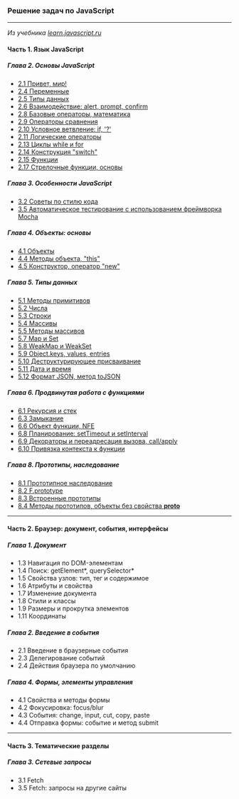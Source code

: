 ### Решение задач по JavaScript
______________
*Из учебника [learn.javascript.ru](https://learn.javascript.ru/)*

#### Часть 1. Язык JavaScript
##### Глава 2. Основы JavaScript
*  [2.1 Привет, мир!](https://github.com/Tsogoeva/learnjs-tasks/tree/main/2%20%D0%9E%D1%81%D0%BD%D0%BE%D0%B2%D1%8B%20JavaScript/2.1%20%D0%9F%D1%80%D0%B8%D0%B2%D0%B5%D1%82%2C%20%D0%BC%D0%B8%D1%80!)
*  [2.4 Переменные](https://github.com/Tsogoeva/learnjs-tasks/tree/main/2%20%D0%9E%D1%81%D0%BD%D0%BE%D0%B2%D1%8B%20JavaScript/2.4%20%D0%9F%D0%B5%D1%80%D0%B5%D0%BC%D0%B5%D0%BD%D0%BD%D1%8B%D0%B5)
*  [2.5 Типы данных](https://github.com/Tsogoeva/learnjs-tasks/tree/main/2%20%D0%9E%D1%81%D0%BD%D0%BE%D0%B2%D1%8B%20JavaScript/2.5%20%D0%A2%D0%B8%D0%BF%D1%8B%20%D0%B4%D0%B0%D0%BD%D0%BD%D1%8B%D1%85)
*  [2.6 Взаимодействие: alert, prompt, confirm](https://github.com/Tsogoeva/learnjs-tasks/tree/main/2%20%D0%9E%D1%81%D0%BD%D0%BE%D0%B2%D1%8B%20JavaScript/2.6%20%D0%92%D0%B7%D0%B8%D0%BC%D0%BE%D0%B4%D0%B5%D0%B9%D1%81%D1%82%D0%B2%D0%B8%D0%B5:%20alert%2C%20prompt%2C%20confirm)
*  [2.8 Базовые операторы, математика](https://github.com/Tsogoeva/learnjs-tasks/tree/main/2%20%D0%9E%D1%81%D0%BD%D0%BE%D0%B2%D1%8B%20JavaScript/2.8%20%D0%91%D0%B0%D0%B7%D0%BE%D0%B2%D1%8B%D0%B5%20%D0%BE%D0%BF%D0%B5%D1%80%D0%B0%D1%82%D0%BE%D1%80%D1%8B%2C%20%D0%BC%D0%B0%D1%82%D0%B5%D0%BC%D0%B0%D1%82%D0%B8%D0%BA%D0%B0)
*  [2.9 Операторы сравнения](https://github.com/Tsogoeva/learnjs-tasks/tree/main/2%20%D0%9E%D1%81%D0%BD%D0%BE%D0%B2%D1%8B%20JavaScript/2.9%20%D0%9E%D0%BF%D0%B5%D1%80%D0%B0%D1%82%D0%BE%D1%80%D1%8B%20%D1%81%D1%80%D0%B0%D0%B2%D0%BD%D0%B5%D0%BD%D0%B8%D1%8F)
*  [2.10 Условное ветвление: if, '?'](https://github.com/Tsogoeva/learnjs-tasks/tree/main/2%20%D0%9E%D1%81%D0%BD%D0%BE%D0%B2%D1%8B%20JavaScript/2.10%20%D0%A3%D1%81%D0%BB%D0%BE%D0%B2%D0%BD%D0%BE%D0%B5%20%D0%B2%D0%B5%D1%82%D0%B2%D0%BB%D0%B5%D0%BD%D0%B8%D0%B5:%20if%2C%20'%3F')
*  [2.11 Логические операторы](https://github.com/Tsogoeva/learnjs-tasks/tree/main/2%20%D0%9E%D1%81%D0%BD%D0%BE%D0%B2%D1%8B%20JavaScript/2.11%20%D0%9B%D0%BE%D0%B3%D0%B8%D1%87%D0%B5%D1%81%D0%BA%D0%B8%D0%B5%20%D0%BE%D0%BF%D0%B5%D1%80%D0%B0%D1%82%D0%BE%D1%80%D1%8B)
*  [2.13 Циклы while и for](https://github.com/Tsogoeva/learnjs-tasks/tree/main/2%20%D0%9E%D1%81%D0%BD%D0%BE%D0%B2%D1%8B%20JavaScript/2.13%20%D0%A6%D0%B8%D0%BA%D0%BB%D1%8B%20while%20%D0%B8%20for)
*  [2.14 Конструкция "switch"](https://github.com/Tsogoeva/learnjs-tasks/tree/main/2%20%D0%9E%D1%81%D0%BD%D0%BE%D0%B2%D1%8B%20JavaScript/2.14%20%D0%9A%D0%BE%D0%BD%D1%81%D1%82%D1%80%D1%83%D0%BA%D1%86%D0%B8%D1%8F%20%22switch%22)
*  [2.15 Функции](https://github.com/Tsogoeva/learnjs-tasks/tree/main/2%20%D0%9E%D1%81%D0%BD%D0%BE%D0%B2%D1%8B%20JavaScript/2.15%20%D0%A4%D1%83%D0%BD%D0%BA%D1%86%D0%B8%D0%B8)
*  [2.17 Стрелочные функции, основы](https://github.com/Tsogoeva/learnjs-tasks/tree/main/2%20%D0%9E%D1%81%D0%BD%D0%BE%D0%B2%D1%8B%20JavaScript/2.17%20%D0%A1%D1%82%D1%80%D0%B5%D0%BB%D0%BE%D1%87%D0%BD%D1%8B%D0%B5%20%D1%84%D1%83%D0%BD%D0%BA%D1%86%D0%B8%D0%B8%2C%20%D0%BE%D1%81%D0%BD%D0%BE%D0%B2%D1%8B)

##### Глава 3. Особенности JavaScript
*  [3.2 Советы по стилю кода](https://github.com/Tsogoeva/learnjs-tasks/tree/main/3%20%D0%9A%D0%B0%D1%87%D0%B5%D1%81%D1%82%D0%B2%D0%BE%20%D0%BA%D0%BE%D0%B4%D0%B0/3.2%20%D0%A1%D0%BE%D0%B2%D0%B5%D1%82%D1%8B%20%D0%BF%D0%BE%20%D1%81%D1%82%D0%B8%D0%BB%D1%8E%20%D0%BA%D0%BE%D0%B4%D0%B0.js)
*  [3.5 Автоматическое тестирование с использованием фреймворка Mocha](https://github.com/Tsogoeva/learnjs-tasks/tree/main/3%20%D0%9A%D0%B0%D1%87%D0%B5%D1%81%D1%82%D0%B2%D0%BE%20%D0%BA%D0%BE%D0%B4%D0%B0/3.5%20%D0%90%D0%B2%D1%82%D0%BE%D0%BC%D0%B0%D1%82%D0%B8%D1%87%D0%B5%D1%81%D0%BA%D0%BE%D0%B5%20%D1%82%D0%B5%D1%81%D1%82%D0%B8%D1%80%D0%BE%D0%B2%D0%B0%D0%BD%D0%B8%D0%B5%20%D1%81%20%D0%B8%D1%81%D0%BF%D0%BE%D0%BB%D1%8C%D0%B7%D0%BE%D0%B2%D0%B0%D0%BD%D0%B8%D0%B5%D0%BC%20%D1%84%D1%80%D0%B5%D0%B9%D0%BC%D0%B2%D0%BE%D1%80%D0%BA%D0%B0%20Mocha)

##### Глава 4. Объекты: основы
*  [4.1 Объекты](https://github.com/Tsogoeva/learnjs-tasks/tree/main/4%20%D0%9E%D0%B1%D1%8A%D0%B5%D0%BA%D1%82%D1%8B:%20%D0%BE%D1%81%D0%BD%D0%BE%D0%B2%D1%8B/4.1%20%D0%9E%D0%B1%D1%8A%D0%B5%D0%BA%D1%82%D1%8B)
*  [4.4 Методы объекта, "this"](https://github.com/Tsogoeva/learnjs-tasks/tree/main/4%20%D0%9E%D0%B1%D1%8A%D0%B5%D0%BA%D1%82%D1%8B:%20%D0%BE%D1%81%D0%BD%D0%BE%D0%B2%D1%8B/4.4%20%D0%9C%D0%B5%D1%82%D0%BE%D0%B4%D1%8B%20%D0%BE%D0%B1%D1%8A%D0%B5%D0%BA%D1%82%D0%B0%2C%20%22this%22)
*  [4.5 Конструктор, оператор "new"](https://github.com/Tsogoeva/learnjs-tasks/tree/main/4%20%D0%9E%D0%B1%D1%8A%D0%B5%D0%BA%D1%82%D1%8B:%20%D0%BE%D1%81%D0%BD%D0%BE%D0%B2%D1%8B/4.5%20%D0%9A%D0%BE%D0%BD%D1%81%D1%82%D1%80%D1%83%D0%BA%D1%82%D0%BE%D1%80%2C%20%D0%BE%D0%BF%D0%B5%D1%80%D0%B0%D1%82%D0%BE%D1%80%20%22new%22)

##### Глава 5. Типы данных
*  [5.1 Методы примитивов](https://github.com/Tsogoeva/learnjs-tasks/tree/main/5%20%D0%A2%D0%B8%D0%BF%D1%8B%20%D0%B4%D0%B0%D0%BD%D0%BD%D1%8B%D1%85/5.1%20%D0%9C%D0%B5%D1%82%D0%BE%D0%B4%D1%8B%20%D0%BF%D1%80%D0%B8%D0%BC%D0%B8%D1%82%D0%B8%D0%B2%D0%BE%D0%B2)
*  [5.2 Числа](https://github.com/Tsogoeva/learnjs-tasks/tree/main/5%20%D0%A2%D0%B8%D0%BF%D1%8B%20%D0%B4%D0%B0%D0%BD%D0%BD%D1%8B%D1%85/5.2%20%D0%A7%D0%B8%D1%81%D0%BB%D0%B0)
*  [5.3 Строки](https://github.com/Tsogoeva/learnjs-tasks/tree/main/5%20%D0%A2%D0%B8%D0%BF%D1%8B%20%D0%B4%D0%B0%D0%BD%D0%BD%D1%8B%D1%85/5.3%20%D0%A1%D1%82%D1%80%D0%BE%D0%BA%D0%B8)
*  [5.4 Массивы](https://github.com/Tsogoeva/learnjs-tasks/tree/main/5%20%D0%A2%D0%B8%D0%BF%D1%8B%20%D0%B4%D0%B0%D0%BD%D0%BD%D1%8B%D1%85/5.4%20%D0%9C%D0%B0%D1%81%D1%81%D0%B8%D0%B2%D1%8B)
*  [5.5 Методы массивов](https://github.com/Tsogoeva/learnjs-tasks/tree/main/5%20%D0%A2%D0%B8%D0%BF%D1%8B%20%D0%B4%D0%B0%D0%BD%D0%BD%D1%8B%D1%85/5.5%20%D0%9C%D0%B5%D1%82%D0%BE%D0%B4%D1%8B%20%D0%BC%D0%B0%D1%81%D1%81%D0%B8%D0%B2%D0%BE%D0%B2)
*  [5.7 Map и Set](https://github.com/Tsogoeva/learnjs-tasks/tree/main/5%20%D0%A2%D0%B8%D0%BF%D1%8B%20%D0%B4%D0%B0%D0%BD%D0%BD%D1%8B%D1%85/5.7%20Map%20%D0%B8%20Set)
*  [5.8 WeakMap и WeakSet](https://github.com/Tsogoeva/learnjs-tasks/tree/main/5%20%D0%A2%D0%B8%D0%BF%D1%8B%20%D0%B4%D0%B0%D0%BD%D0%BD%D1%8B%D1%85/5.8%20WeakMap%20%D0%B8%20WeakSet)
*  [5.9 Object.keys, values, entries](https://github.com/Tsogoeva/learnjs-tasks/tree/main/5%20%D0%A2%D0%B8%D0%BF%D1%8B%20%D0%B4%D0%B0%D0%BD%D0%BD%D1%8B%D1%85/5.9%20Object.keys%2C%20values%2C%20entries)
*  [5.10 Деструктурирующее присваивание](https://github.com/Tsogoeva/learnjs-tasks/tree/main/5%20%D0%A2%D0%B8%D0%BF%D1%8B%20%D0%B4%D0%B0%D0%BD%D0%BD%D1%8B%D1%85/5.10%20%D0%94%D0%B5%D1%81%D1%82%D1%80%D1%83%D0%BA%D1%82%D1%83%D1%80%D0%B8%D1%80%D1%83%D1%8E%D1%89%D0%B5%D0%B5%20%D0%BF%D1%80%D0%B8%D1%81%D0%B2%D0%B0%D0%B8%D0%B2%D0%B0%D0%BD%D0%B8%D0%B5)
*  [5.11 Дата и время](https://github.com/Tsogoeva/learnjs-tasks/tree/main/5%20%D0%A2%D0%B8%D0%BF%D1%8B%20%D0%B4%D0%B0%D0%BD%D0%BD%D1%8B%D1%85/5.11%20%D0%94%D0%B0%D1%82%D0%B0%20%D0%B8%20%D0%B2%D1%80%D0%B5%D0%BC%D1%8F)
*  [5.12 Формат JSON, метод toJSON](https://github.com/Tsogoeva/learnjs-tasks/tree/main/5%20%D0%A2%D0%B8%D0%BF%D1%8B%20%D0%B4%D0%B0%D0%BD%D0%BD%D1%8B%D1%85/5.12%20%D0%A4%D0%BE%D1%80%D0%BC%D0%B0%D1%82%20JSON%2C%20%D0%BC%D0%B5%D1%82%D0%BE%D0%B4%20toJSON)

##### Глава 6. Продвинутая работа с функциями
*  [6.1 Рекурсия и стек](https://github.com/Tsogoeva/learnjs-tasks/tree/main/6%20%D0%9F%D1%80%D0%BE%D0%B4%D0%B2%D0%B8%D0%BD%D1%83%D1%82%D0%B0%D1%8F%20%D1%80%D0%B0%D0%B1%D0%BE%D1%82%D0%B0%20%D1%81%20%D1%84%D1%83%D0%BD%D0%BA%D1%86%D0%B8%D1%8F%D0%BC%D0%B8/6.1%20%D0%A0%D0%B5%D0%BA%D1%83%D1%80%D1%81%D0%B8%D1%8F%20%D0%B8%20%D1%81%D1%82%D0%B5%D0%BA)
*  [6.3 Замыкание](https://github.com/Tsogoeva/learnjs-tasks/tree/main/6%20%D0%9F%D1%80%D0%BE%D0%B4%D0%B2%D0%B8%D0%BD%D1%83%D1%82%D0%B0%D1%8F%20%D1%80%D0%B0%D0%B1%D0%BE%D1%82%D0%B0%20%D1%81%20%D1%84%D1%83%D0%BD%D0%BA%D1%86%D0%B8%D1%8F%D0%BC%D0%B8/6.3%20%D0%97%D0%B0%D0%BC%D1%8B%D0%BA%D0%B0%D0%BD%D0%B8%D0%B5)
*  [6.6 Объект функции, NFE](https://github.com/Tsogoeva/learnjs-tasks/tree/main/6%20%D0%9F%D1%80%D0%BE%D0%B4%D0%B2%D0%B8%D0%BD%D1%83%D1%82%D0%B0%D1%8F%20%D1%80%D0%B0%D0%B1%D0%BE%D1%82%D0%B0%20%D1%81%20%D1%84%D1%83%D0%BD%D0%BA%D1%86%D0%B8%D1%8F%D0%BC%D0%B8/6.6%20%D0%9E%D0%B1%D1%8A%D0%B5%D0%BA%D1%82%20%D1%84%D1%83%D0%BD%D0%BA%D1%86%D0%B8%D0%B8%2C%20NFE)
*  [6.8 Планирование: setTimeout и setInterval](https://github.com/Tsogoeva/learnjs-tasks/tree/main/6%20%D0%9F%D1%80%D0%BE%D0%B4%D0%B2%D0%B8%D0%BD%D1%83%D1%82%D0%B0%D1%8F%20%D1%80%D0%B0%D0%B1%D0%BE%D1%82%D0%B0%20%D1%81%20%D1%84%D1%83%D0%BD%D0%BA%D1%86%D0%B8%D1%8F%D0%BC%D0%B8/6.8%20%D0%9F%D0%BB%D0%B0%D0%BD%D0%B8%D1%80%D0%BE%D0%B2%D0%B0%D0%BD%D0%B8%D0%B5:%20setTimeout%20%D0%B8%20setInterval)
*  [6.9 Декораторы и переадресация вызова, call/apply](https://github.com/Tsogoeva/learnjs-tasks/tree/main/6%20%D0%9F%D1%80%D0%BE%D0%B4%D0%B2%D0%B8%D0%BD%D1%83%D1%82%D0%B0%D1%8F%20%D1%80%D0%B0%D0%B1%D0%BE%D1%82%D0%B0%20%D1%81%20%D1%84%D1%83%D0%BD%D0%BA%D1%86%D0%B8%D1%8F%D0%BC%D0%B8/6.9%20%D0%94%D0%B5%D0%BA%D0%BE%D1%80%D0%B0%D1%82%D0%BE%D1%80%D1%8B%20%D0%B8%20%D0%BF%D0%B5%D1%80%D0%B5%D0%B0%D0%B4%D1%80%D0%B5%D1%81%D0%B0%D1%86%D0%B8%D1%8F%20%D0%B2%D1%8B%D0%B7%D0%BE%D0%B2%D0%B0%2C%20call)
*  [6.10 Привязка контекста к функции](https://github.com/Tsogoeva/learnjs-tasks/tree/main/6%20%D0%9F%D1%80%D0%BE%D0%B4%D0%B2%D0%B8%D0%BD%D1%83%D1%82%D0%B0%D1%8F%20%D1%80%D0%B0%D0%B1%D0%BE%D1%82%D0%B0%20%D1%81%20%D1%84%D1%83%D0%BD%D0%BA%D1%86%D0%B8%D1%8F%D0%BC%D0%B8/6.10%20%D0%9F%D1%80%D0%B8%D0%B2%D1%8F%D0%B7%D0%BA%D0%B0%20%D0%BA%D0%BE%D0%BD%D1%82%D0%B5%D0%BA%D1%81%D1%82%D0%B0%20%D0%BA%20%D1%84%D1%83%D0%BD%D0%BA%D1%86%D0%B8%D0%B8)

##### Глава 8. Прототипы, наследование
*  [8.1 Прототипное наследование](https://github.com/Tsogoeva/learnjs-tasks/tree/main/8%20%D0%9F%D1%80%D0%BE%D1%82%D0%BE%D1%82%D0%B8%D0%BF%D1%8B%2C%20%D0%BD%D0%B0%D1%81%D0%BB%D0%B5%D0%B4%D0%BE%D0%B2%D0%B0%D0%BD%D0%B8%D0%B5/8.1%20%D0%9F%D1%80%D0%BE%D1%82%D0%BE%D1%82%D0%B8%D0%BF%D0%BD%D0%BE%D0%B5%20%D0%BD%D0%B0%D1%81%D0%BB%D0%B5%D0%B4%D0%BE%D0%B2%D0%B0%D0%BD%D0%B8%D0%B5)
*  [8.2 F.prototype](https://github.com/Tsogoeva/learnjs-tasks/tree/main/8%20%D0%9F%D1%80%D0%BE%D1%82%D0%BE%D1%82%D0%B8%D0%BF%D1%8B%2C%20%D0%BD%D0%B0%D1%81%D0%BB%D0%B5%D0%B4%D0%BE%D0%B2%D0%B0%D0%BD%D0%B8%D0%B5/8.2%20F.prototype)
*  [8.3 Встроенные прототипы](https://github.com/Tsogoeva/learnjs-tasks/tree/main/8%20%D0%9F%D1%80%D0%BE%D1%82%D0%BE%D1%82%D0%B8%D0%BF%D1%8B%2C%20%D0%BD%D0%B0%D1%81%D0%BB%D0%B5%D0%B4%D0%BE%D0%B2%D0%B0%D0%BD%D0%B8%D0%B5/8.3%20%D0%92%D1%81%D1%82%D1%80%D0%BE%D0%B5%D0%BD%D0%BD%D1%8B%D0%B5%20%D0%BF%D1%80%D0%BE%D1%82%D0%BE%D1%82%D0%B8%D0%BF%D1%8B)
*  [8.4 Методы прототипов, объекты без свойства __proto__](https://github.com/Tsogoeva/learnjs-tasks/tree/main/8%20%D0%9F%D1%80%D0%BE%D1%82%D0%BE%D1%82%D0%B8%D0%BF%D1%8B%2C%20%D0%BD%D0%B0%D1%81%D0%BB%D0%B5%D0%B4%D0%BE%D0%B2%D0%B0%D0%BD%D0%B8%D0%B5/8.4%20%D0%9C%D0%B5%D1%82%D0%BE%D0%B4%D1%8B%20%D0%BF%D1%80%D0%BE%D1%82%D0%BE%D1%82%D0%B8%D0%BF%D0%BE%D0%B2%2C%20%D0%BE%D0%B1%D1%8A%D0%B5%D0%BA%D1%82%D1%8B%20%D0%B1%D0%B5%D0%B7%20%D1%81%D0%B2%D0%BE%D0%B9%D1%81%D1%82%D0%B2%D0%B0%20__proto__)


_____
#### Часть 2. Браузер: документ, события, интерфейсы
##### Глава 1. Документ
*  1.3 Навигация по DOM-элементам
*  1.4 Поиск: getElement*, querySelector*
*  1.5 Свойства узлов: тип, тег и содержимое
*  1.6 Атрибуты и свойства
*  1.7 Изменение документа
*  1.8 Стили и классы
*  1.9 Размеры и прокрутка элементов
*  1.11 Координаты

##### Глава 2. Введение в события
*  2.1 Введение в браузерные события
*  2.3 Делегирование событий
*  2.4 Действия браузера по умолчанию

##### Глава 4. Формы, элементы управления
*  4.1 Свойства и методы формы
*  4.2 Фокусировка: focus/blur
*  4.3 События: change, input, cut, copy, paste
*  4.4 Отправка формы: событие и метод submit

___
#### Часть 3. Тематические разделы
##### Глава 3. Сетевые запросы
*  3.1 Fetch
*  3.5 Fetch: запросы на другие сайты
